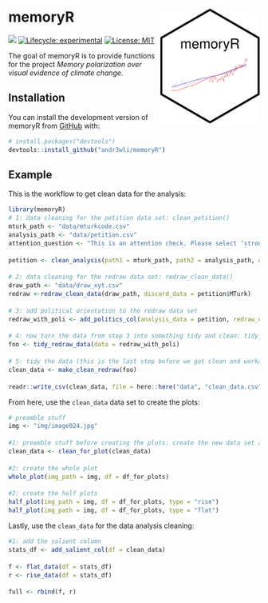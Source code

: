 
<!-- README.md is generated from README.Rmd. Please edit that file -->

# memoryR <img src="man/figures/hex-memoryR.png" align="right" height=230/>

<!-- badges: start -->

![](https://img.shields.io/badge/AndrewLi-memoryR-green) [![Lifecycle:
experimental](https://img.shields.io/badge/lifecycle-experimental-orange.svg)](https://www.tidyverse.org/lifecycle/#experimental)
[![License:
MIT](https://img.shields.io/badge/license-MIT-blue.svg)](https://cran.r-project.org/web/licenses/MIT)
<!-- badges: end -->

The goal of memoryR is to provide functions for the project *Memory
polarization over visual evidence of climate change*.

## Installation

You can install the development version of memoryR from
[GitHub](https://github.com/) with:

``` r
# install.packages("devtools")
devtools::install_github("andr3wli/memoryR")
```

## Example

This is the workflow to get clean data for the analysis:

``` r
library(memoryR)
# 1: data cleaning for the petition data set: clean_petition()
mturk_path <- "data/mturkcode.csv"
analysis_path <- "data/petition.csv"
attention_question <- "This is an attention check. Please select ‘strongly agree’ to pass this check. You will not be compensated if you fail this check."

petition <- clean_analysis(path1 = mturk_path, path2 = analysis_path, question = attention_question)

# 2: data cleaning for the redraw data set: redraw_clean_data()
draw_path <- "data/draw_xyt.csv"
redraw <-redraw_clean_data(draw_path, discard_data = petition$MTurk)

# 3: add political orientation to the redraw data set 
redraw_with_poli <- add_politics_col(analysis_data = petition, redraw_data = redraw)

# 4: now turn the data from step 3 into something tidy and clean: tidy_redraw_data()
foo <- tidy_redraw_data(data = redraw_with_poli)

# 5: tidy the data (this is the last step before we get clean and workable redraw data)
clean_data <- make_clean_redraw(foo)

readr::write_csv(clean_data, file = here::here("data", "clean_data.csv"))
```

From here, use the `clean_data` data set to create the plots:

``` r
# preamble stuff
img <- "img/image024.jpg"

#1: preamble stuff before creating the plots: create the new data set and load the image path
clean_data <- clean_for_plot(clean_data)

#2: create the whole plot   
whole_plot(img_path = img, df = df_for_plots)

#2: create the half plots 
half_plot(img_path = img, df = df_for_plots, type = "rise")
half_plot(img_path = img, df = df_for_plots, type = "flat")
```

Lastly, use the `clean_data` for the data analysis cleaning:

``` r
#1: add the salient column 
stats_df <- add_salient_col(df = clean_data)

f <- flat_data(df = stats_df)
r <- rise_data(df = stats_df)

full <- rbind(f, r)
```
